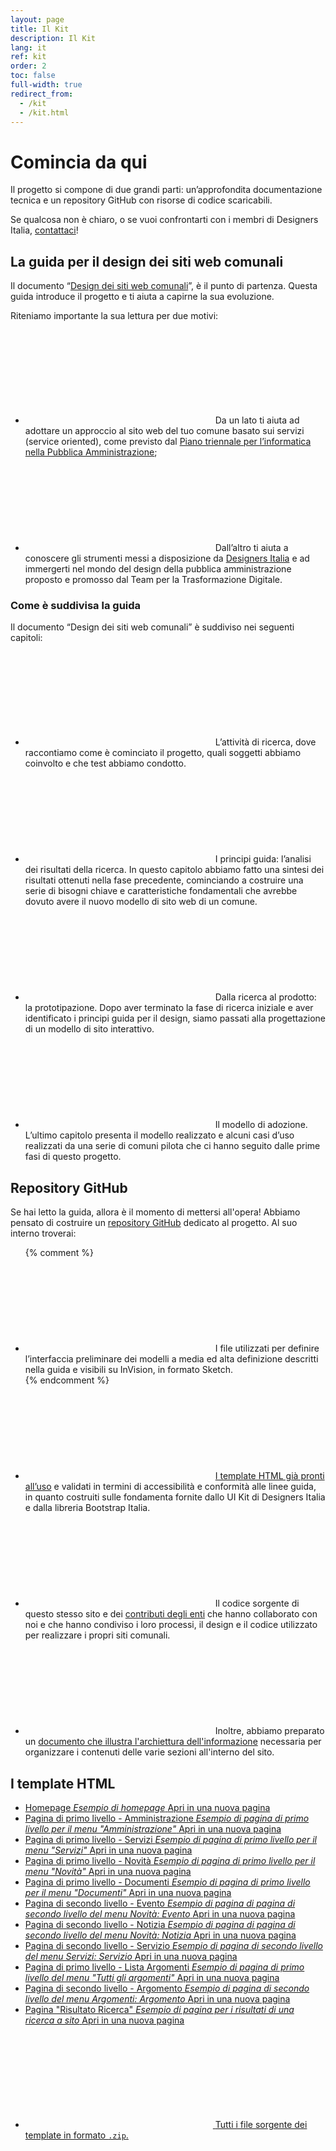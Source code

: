 ```yaml
---
layout: page
title: Il Kit
description: Il Kit
lang: it
ref: kit
order: 2
toc: false
full-width: true
redirect_from:
  - /kit
  - /kit.html
---
```


<style>
@media (max-width: 992px) {
    .section-1 .col-right-bg {
        background: url({{ site.baseurl }}/assets/images/patterns/pattern-05.svg) repeat;
    }
}
@media (min-width: 992px) {
    .section-1 {
        background: linear-gradient(90deg, #f2f7fc 50%, transparent 50%), url({{ site.baseurl }}/assets/images/patterns/pattern-05.svg)
    }
}
</style>
<div class="section p-0 section-1">
  <div class="section-content">
    <div class="container">
      <div class="row">
        <div class="col-12 col-lg-2 col-right-bg order-2">
          <div class="col-right-bg-inner bg-muted"></div>
        </div>
        <div class="col-12 col-lg-10 px-4 py-5 order-1 bg-muted">
          <h1>Comincia da qui</h1>
          <p>Il progetto si compone di due grandi parti: un’approfondita documentazione tecnica e un repository GitHub con risorse di codice scaricabili.</p>
          <p>Se qualcosa non è chiaro, o se vuoi confrontarti con i membri di Designers Italia, <a class="font-weight-bold" href="https://designers.italia.it/contatti/" target="_blank">contattaci</a>!</p>
        </div>
      </div>
    </div>
  </div>
</div> 

<style>
@media (max-width: 992px) {
    .section-2 .col-left-bg {
        background: url({{ site.baseurl }}/assets/images/patterns/pattern-09.svg) repeat;
    }
}
@media (min-width: 992px) {
    .section-2 {
        background: linear-gradient(90deg, transparent 50%, #FFF 50%), url({{ site.baseurl }}/assets/images/patterns/pattern-09.svg)
    }
}
</style>
<div class="section p-0 section-2">
  <div class="section-content">
    <div class="container">
      <div class="row">
        <div class="col-12 col-lg-2 col-left-bg order-2 order-lg-1">
          <div class="col-left-bg-inner bg-white"></div>
        </div>
        <div class="col-12 col-lg-10 px-4 py-5 order-1 order-lg-2 bg-white">
          <h2>La guida per il design dei siti web comunali</h2>
          <p>Il documento “<a class="font-weight-bold" href="https://docs.italia.it/italia/designers-italia/design-comuni-docs/it/stabile/">Design dei siti web comunali</a>”, è il punto di partenza. Questa guida introduce il progetto e ti aiuta a capirne la sua evoluzione.</p> 
          <p>Riteniamo importante la sua lettura per due motivi:</p>
            <ul class="list-with-icon-left">
              <li><span class="icon-left">
                  <svg class="icon icon-primary"><use xlink:href="{{ site.baseurl }}/assets/bootstrap-italia/dist/svg/sprite.svg#it-chevron-right"></use></svg>
                  <span>Da un lato ti aiuta ad adottare un approccio al sito web del tuo comune basato sui servizi (<span class="font-italic">service oriented</span>), come previsto dal <a class="font-weight-bold" href="https://docs.italia.it/italia/pianotriennale-ict/pianotriennale-ict-doc/it/bozza/doc/07_strumenti-per-la-generazione-e-la-diffusione-di-servizi-digitali.html">Piano triennale per l’informatica nella Pubblica Amministrazione</a>;</span>
              </span></li>
              <li><span class="icon-left">
                <svg class="icon icon-primary"><use xlink:href="{{ site.baseurl }}/assets/bootstrap-italia/dist/svg/sprite.svg#it-chevron-right"></use></svg>
                <span>Dall’altro ti aiuta a conoscere gli strumenti messi a disposizione da <a class="font-weight-bold" href="https://designers.italia.it/kit/">Designers Italia</a> e ad immergerti nel mondo del design della pubblica amministrazione proposto e promosso dal Team per la Trasformazione Digitale.</span>
              </span></li>
            </ul>
          <h3>Come è suddivisa la guida</h3>
          <p>Il documento “Design dei siti web comunali” è suddiviso nei seguenti capitoli:</p>
          <ul class="list-with-icon-left">
            <li>
              <span class="icon-left">
                <svg class="icon icon-primary"><use xlink:href="{{ site.baseurl }}/assets/bootstrap-italia/dist/svg/sprite.svg#it-chevron-right"></use></svg>
                <span>L’<span class="font-weight-bold">attività di ricerca</span>, dove raccontiamo come è cominciato il progetto, quali soggetti abbiamo coinvolto e che test abbiamo condotto.</span>
              </span>
            </li>
            <li>
              <span class="icon-left">
                <svg class="icon icon-primary"><use xlink:href="{{ site.baseurl }}/assets/bootstrap-italia/dist/svg/sprite.svg#it-chevron-right"></use></svg>
                <span>I <span class="font-weight-bold">principi guida: l’analisi dei risultati della ricerca</span>. In questo capitolo abbiamo fatto una sintesi dei risultati ottenuti nella fase precedente, cominciando a costruire una serie di bisogni chiave e caratteristiche fondamentali che avrebbe dovuto avere il nuovo modello di sito web di un comune.</span>
              </span>
            </li>
            <li>
              <span class="icon-left">
                <svg class="icon icon-primary"><use xlink:href="{{ site.baseurl }}/assets/bootstrap-italia/dist/svg/sprite.svg#it-chevron-right"></use></svg>
                <span><span class="font-weight-bold">Dalla ricerca al prodotto: la prototipazione</span>. Dopo aver terminato la fase di ricerca iniziale e aver identificato i principi guida per il design, siamo passati alla progettazione di un modello di sito interattivo.</span>
              </span>
            </li>
            <li>
              <span class="icon-left">
                <svg class="icon icon-primary"><use xlink:href="{{ site.baseurl }}/assets/bootstrap-italia/dist/svg/sprite.svg#it-chevron-right"></use></svg>
                <span>Il <span class="font-weight-bold">modello di adozione</span>. L’ultimo capitolo presenta il modello realizzato e alcuni casi d’uso realizzati da una serie di comuni pilota che ci hanno seguito dalle prime fasi di questo progetto.</span>
              </span>
            </li>
          </ul>
        </div>
      </div>
    </div>
  </div>
</div>

<style>
@media (max-width: 992px) {
    .section-3 .col-right-bg {
        background: url({{ site.baseurl }}/assets/images/patterns/pattern-07.svg) repeat;
    }
}
@media (min-width: 992px) {
    .section-3 {
        background: linear-gradient(90deg, #17324d 50%, transparent 50%), url({{ site.baseurl }}/assets/images/patterns/pattern-07.svg)
    }
}
</style>
<div class="section bg-dark p-0 section-3">
  <div class="section-content">
    <div class="container white-color">
      <div class="row">
        <div class="col-12 col-lg-2 col-right-bg order-2">
          <div class="col-right-bg-inner bg-dark"></div>
        </div>
        <div class="col-12 col-lg-10 px-4 py-5 order-1 bg-dark">
          <h2>Repository GitHub</h2>
          <p>Se hai letto la guida, allora è il momento di mettersi all'opera! Abbiamo pensato di costruire un <a  class="font-weight-bold text-white" href="https://github.com/italia/design-comuni-prototipi">repository GitHub</a> dedicato al progetto. Al suo interno troverai:</p>
          <ul class="list-with-icon-left">
          {% comment %}
          <li>
            <span class="icon-left">
              <svg class="icon icon-light"><use xlink:href="{{ site.baseurl }}/assets/bootstrap-italia/dist/svg/sprite.svg#it-chevron-right"></use></svg>
              <span><span class="font-weight-bold">I file utilizzati per definire l’interfaccia preliminare</span> dei modelli a media ed alta definizione descritti nella guida e visibili su InVision, in formato Sketch.</span>
            </span>
          </li>
          {% endcomment %}
          <li>
            <span class="icon-left">
              <svg class="icon icon-light"><use xlink:href="{{ site.baseurl }}/assets/bootstrap-italia/dist/svg/sprite.svg#it-chevron-right"></use></svg>
              <span><a class="font-weight-bold text-white" href="#template-html">I template HTML già pronti all’uso</a> e validati in termini di accessibilità e conformità alle linee guida, in quanto costruiti sulle fondamenta fornite dallo UI Kit di Designers Italia e dalla libreria Bootstrap Italia.</span>
            </span>
          </li>
          <li>
            <span class="icon-left">
              <svg class="icon icon-light"><use xlink:href="{{ site.baseurl }}/assets/bootstrap-italia/dist/svg/sprite.svg#it-chevron-right"></use></svg>
              <span>Il codice sorgente di questo stesso sito e dei <a class="font-weight-bold text-white" href="{{ site.baseurl }}/it/esempi.html">contributi degli enti</a> che hanno collaborato con noi e che hanno condiviso i loro processi, il design e il codice utilizzato per realizzare i propri siti comunali.</span>
            </span>
          </li>
          <li>
            <span class="icon-left">
              <svg class="icon icon-light"><use xlink:href="{{ site.baseurl }}/assets/bootstrap-italia/dist/svg/sprite.svg#it-chevron-right"></use></svg>
              <span>Inoltre, abbiamo preparato un <a class="font-weight-bold text-white" href="https://docs.google.com/spreadsheets/d/1bE0Ns0LsU0VDvCBT1WXZ5_yIxJU5AbUYcu_F8yMfpHQ/">documento che illustra l'archiettura dell'informazione</a> necessaria per organizzare i contenuti delle varie sezioni all'interno del sito.</span>
            </span>
           </li>
          </ul>
        </div>
      </div>
    </div>
  </div>
</div>

<style>
@media (max-width: 992px) {
    .section-4 .col-left-bg {
        background: url({{ site.baseurl }}/assets/images/patterns/pattern-06.svg) repeat;
    }
}
@media (min-width: 992px) {
    .section-4 {
        background: linear-gradient(90deg, transparent 50%, #FFF 50%), url({{ site.baseurl }}/assets/images/patterns/pattern-06.svg)
    }
}
</style>
<div class="section p-0 section-4">
  <div class="section-content">
    <div class="container">
      <div class="row">
        <div class="col-12 col-lg-2 col-left-bg order-2 order-lg-1">
          <div class="col-left-bg-inner bg-white"></div>
        </div>
        <div class="col-12 col-lg-10 px-4 py-5 order-1 order-lg-2 bg-white">
          <h2 id="template-html">I template HTML</h2>
          <div class="it-list-wrapper">
            <ul class="it-list">
              <li>
                <a href="{{ site.baseurl }}/esempi/bootstrap-italia/template-homepage.html" target="_blank">
                  <div class="it-right-zone">
                    <span class="text">Homepage
                      <em>Esempio di homepage</em>
                    </span>
                    <span class="it-multiple"><span class="metadata">Apri in una nuova pagina</span></span>
                  </div>
                </a>
              </li>
              <li>
                <a href="{{ site.baseurl }}/esempi/bootstrap-italia/template-amministrazione.html" target="_blank">
                  <div class="it-right-zone">
                    <span class="text">Pagina di primo livello - Amministrazione
                      <em>Esempio di pagina di primo livello per il menu "Amministrazione"</em>
                    </span>
                    <span class="it-multiple"><span class="metadata">Apri in una nuova pagina</span></span>
                  </div>
                </a>
              </li>
              <li>
                <a href="{{ site.baseurl }}/esempi/bootstrap-italia/template-servizi.html" target="_blank">
                  <div class="it-right-zone">
                    <span class="text">Pagina di primo livello - Servizi
                      <em>Esempio di pagina di primo livello per il menu "Servizi"</em>
                    </span>
                    <span class="it-multiple"><span class="metadata">Apri in una nuova pagina</span></span>
                  </div>
                </a>
              </li>
              <li>
                <a href="{{ site.baseurl }}/esempi/bootstrap-italia/template-novita.html" target="_blank">
                  <div class="it-right-zone">
                    <span class="text">Pagina di primo livello - Novità
                      <em>Esempio di pagina di primo livello per il menu "Novità"</em>
                    </span>
                    <span class="it-multiple"><span class="metadata">Apri in una nuova pagina</span></span>
                  </div>
                </a>
              </li>
              <li>
                <a href="{{ site.baseurl }}/esempi/bootstrap-italia/template-documenti.html" target="_blank">
                  <div class="it-right-zone">
                    <span class="text">Pagina di primo livello - Documenti
                      <em>Esempio di pagina di primo livello per il menu "Documenti"</em>
                    </span>
                    <span class="it-multiple"><span class="metadata">Apri in una nuova pagina</span></span>
                  </div>
                </a>
              </li>
              <li>
                <a href="{{ site.baseurl }}/esempi/bootstrap-italia/template-novita-evento.html" target="_blank">
                  <div class="it-right-zone">
                    <span class="text">Pagina di secondo livello - Evento
                      <em>Esempio di pagina di pagina di secondo livello del menu Novità: Evento</em>
                    </span>
                    <span class="it-multiple"><span class="metadata">Apri in una nuova pagina</span></span>
                  </div>
                </a>
              </li>
              <li>
                <a href="{{ site.baseurl }}/esempi/bootstrap-italia/template-novita-notizia.html" target="_blank">
                  <div class="it-right-zone">
                    <span class="text">Pagina di secondo livello - Notizia
                      <em>Esempio di pagina di pagina di secondo livello del menu Novità: Notizia</em>
                    </span>
                    <span class="it-multiple"><span class="metadata">Apri in una nuova pagina</span></span>
                  </div>
                </a>
              </li>
              <li>
                <a href="{{ site.baseurl }}/esempi/bootstrap-italia/template-servizi-servizio.html" target="_blank">
                  <div class="it-right-zone">
                    <span class="text">Pagina di secondo livello - Servizio
                      <em>Esempio di pagina di secondo livello del menu Servizi: Servizio</em>
                    </span>
                    <span class="it-multiple"><span class="metadata">Apri in una nuova pagina</span></span>
                  </div>
                </a>
              </li>
              <li>
                <a href="{{ site.baseurl }}/esempi/bootstrap-italia/template-argomenti.html" target="_blank">
                  <div class="it-right-zone">
                    <span class="text">Pagina di primo livello - Lista Argomenti
                      <em>Esempio di pagina di primo livello del menu "Tutti gli argomenti"</em>
                    </span>
                    <span class="it-multiple"><span class="metadata">Apri in una nuova pagina</span></span>
                  </div>
                </a>
              </li>
              <li>
                <a href="{{ site.baseurl }}/esempi/bootstrap-italia/template-argomenti-argomento.html" target="_blank">
                  <div class="it-right-zone">
                    <span class="text">Pagina di secondo livello - Argomento
                      <em>Esempio di pagina di secondo livello del menu Argomenti: Argomento</em>
                    </span>
                    <span class="it-multiple"><span class="metadata">Apri in una nuova pagina</span></span>
                  </div>
                </a>
              </li>
              <li>
                  <a href="{{ site.baseurl }}/esempi/bootstrap-italia/template-risultato-ricerca.html" target="_blank">
                    <div class="it-right-zone">
                      <span class="text">Pagina "Risultato Ricerca"
                        <em>Esempio di pagina per i risultati di una ricerca a sito</em>
                      </span>
                      <span class="it-multiple"><span class="metadata">Apri in una nuova pagina</span></span>
                    </div>
                  </a>
              </li>
            </ul>
          </div>
          <div class="link-list-wrapper mt-4">
              <ul class="link-list">
                <li>
                <a class="list-item" href="{{ site.baseurl }}/esempi/bootstrap-italia/templates-bootstrap-italia.zip">
                  <svg class="icon icon-sm icon-primary"><use xlink:href="{{ site.baseurl }}/assets/bootstrap-italia/dist/svg/sprite.svg#it-chevron-right"></use></svg>
                  <span class="d-inline">Tutti i file sorgente dei template in formato <code>.zip</code>.</span>
                </a>
                </li>
              </ul>
          </div>
        </div>
      </div>
    </div>
  </div>
</div> 
